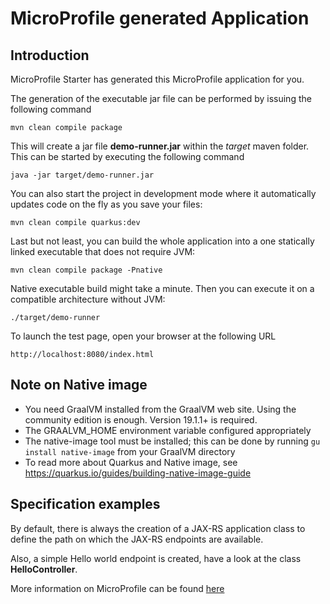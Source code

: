 # MicroProfile generated Application

## Introduction

MicroProfile Starter has generated this MicroProfile application for you.

The generation of the executable jar file can be performed by issuing the following command

    mvn clean compile package

This will create a jar file **demo-runner.jar** within the _target_ maven folder. This can be started by executing the following command

    java -jar target/demo-runner.jar

You can also start the project in development mode where it automatically updates code on the fly as you save your files:

    mvn clean compile quarkus:dev

Last but not least, you can build the whole application into a one statically linked executable that does not require JVM:

    mvn clean compile package -Pnative

Native executable build might take a minute. Then you can execute it on a compatible architecture without JVM:

    ./target/demo-runner

To launch the test page, open your browser at the following URL

    http://localhost:8080/index.html

## Note on Native image

 * You need GraalVM installed from the GraalVM web site. Using the community edition is enough. Version 19.1.1+ is required.
 * The GRAALVM_HOME environment variable configured appropriately
 * The native-image tool must be installed; this can be done by running ```gu install native-image``` from your GraalVM directory
 * To read more about Quarkus and Native image, see https://quarkus.io/guides/building-native-image-guide

## Specification examples

By default, there is always the creation of a JAX-RS application class to define the path on which the JAX-RS endpoints are available.

Also, a simple Hello world endpoint is created, have a look at the class **HelloController**.

More information on MicroProfile can be found [here](https://microprofile.io/)















